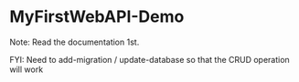 # MyFirstWebAPI-Demo

Note: Read the documentation 1st.

FYI: Need to add-migration / update-database so that the CRUD operation will work 
